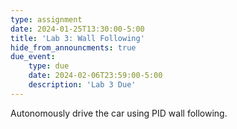 ```yaml
---
type: assignment
date: 2024-01-25T13:30:00-5:00
title: 'Lab 3: Wall Following'
hide_from_announcments: true
due_event: 
    type: due
    date: 2024-02-06T23:59:00-5:00
    description: 'Lab 3 Due'
---
```

Autonomously drive the car using PID wall following.
